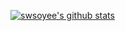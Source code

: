 [![swsoyee's github stats](https://github-readme-stats.vercel.app/api?username=swsoyee&theme=tokyonight&show_icons=true)](https://github.com/swsoyee)

